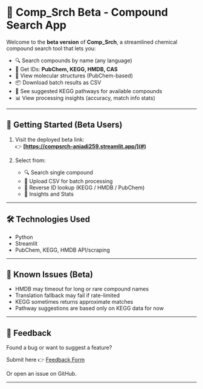 # 🧪 Comp_Srch Beta - Compound Search App

Welcome to the **beta version** of **Comp_Srch**, a streamlined chemical compound search tool that lets you:

- 🔍 Search compounds by name (any language)
- 🧾 Get IDs: **PubChem, KEGG, HMDB, CAS**
- 🧬 View molecular structures (PubChem-based)
- 📦 Download batch results as CSV 
- 🧠 See suggested KEGG pathways for available compounds
- 📊 View processing insights (accuracy, match info stats)

---

## 🚀 Getting Started (Beta Users)

1. Visit the deployed beta link:  
   👉 **[https://compsrch-aniadi259.streamlit.app/](#)**

2. Select from:
   - 🔍 Search single compound
   - 📁 Upload CSV for batch processing
   - 🔁 Reverse ID lookup (KEGG / HMDB / PubChem)
   - 🧠 Insights and Stats

---

## 🛠 Technologies Used
- Python
- Streamlit
- PubChem, KEGG, HMDB API/scraping


---

## 🧪 Known Issues (Beta)
- HMDB may timeout for long or rare compound names
- Translation fallback may fail if rate-limited
- KEGG sometimes returns approximate matches
- Pathway suggestions are based only on KEGG data for now

---

## 💬 Feedback
Found a bug or want to suggest a feature?

Submit here 👉 [Feedback Form](https://forms.gle/AX9v2hYXJpBf3pEd6)

Or open an issue on GitHub.

---

